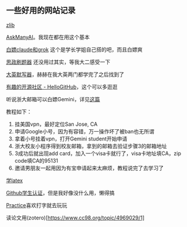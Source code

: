## 一些好用的网站记录

[zlib](https://intl.su/)

[AskManyAI](https://askmany.cn/index)。我现在都在用这个基本

[白嫖claude和grok](https://zchat.tech/) 这个是学长学姐自己搭的吧，而且白嫖爽

[思政刷题器](https://study.zjueva.net/)  还没用过其实，等我大二感受一下

[大英默写器](https://eng.zjueva.net/)，赫赫在我大英两门都学完了之后找到了

[有趣的开源社区 - HelloGitHub](https://hellogithub.com/)，这个可以多逛逛

听说浙大邮箱可以白嫖Gemini，详见[这篇](https://www.cc98.org/topic/6210003)

教程如下：

1. 挂美国vpn，最好定位San Jose, CA
2. 申请Google小号，因为有容错，万一操作坏了被ban也无所谓
3. 拿着小号挂着vpn，打开Gemini student开始申请
4. 浙大校友小程序得到校友邮箱，拿到的邮箱去验证步骤3的邮箱地址
5. 3成功后就出现add card，加入一个visa卡就行了，visa卡地址填CA，zip code填CA的95131
6. 邀请男朋友一起用因为有宝申请起来太麻烦，教程说完了去学习了

[学latex](https://www.cc98.org/topic/5931186/18#3)

[Github学生认证](https://www.cc98.org/topic/6188896/1#1)，但是我好像没什么用，懒得搞

[Practice](https://github.com/aradzie/keybr.com)喜欢打字就去玩玩

读论文用(zotero)[https://www.cc98.org/topic/4969029/1]